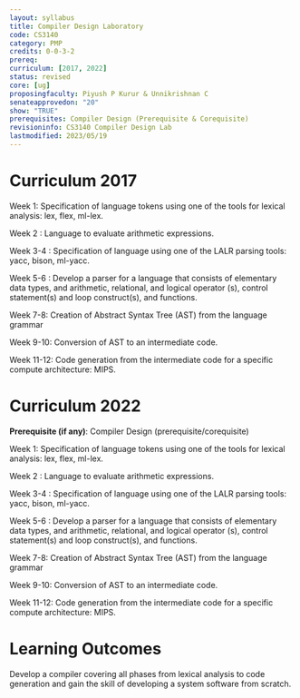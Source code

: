 ```yaml
---
layout: syllabus
title: Compiler Design Laboratory
code: CS3140
category: PMP
credits: 0-0-3-2
prereq:
curriculum: [2017, 2022]
status: revised
core: [ug]
proposingfaculty: Piyush P Kurur & Unnikrishnan C
senateapprovedon: "20"
show: "TRUE"
prerequisites: Compiler Design (Prerequisite & Corequisite)
revisioninfo: CS3140 Compiler Design Lab
lastmodified: 2023/05/19
---
```


# Curriculum 2017

Week 1: Specification of language tokens using one of the tools for
lexical analysis: lex, flex, ml-lex.

Week 2 : Language to evaluate arithmetic expressions.

Week 3-4 : Specification of language using one of the LALR
parsing tools: yacc, bison, ml-yacc.

Week 5-6 : Develop a parser for a language that consists of elementary data types, and arithmetic, relational, and logical operator (s), control statement(s) and loop construct(s), and functions.

Week 7-8: Creation of Abstract Syntax Tree (AST) from the
language grammar

Week 9-10: Conversion of AST to an intermediate code.

Week 11-12: Code generation from the intermediate code for a
specific compute architecture: MIPS.



# Curriculum 2022
**Prerequisite (if any)**:  Compiler Design (prerequisite/corequisite)

Week 1: Specification of language tokens using one of the tools for
lexical analysis: lex, flex, ml-lex.

Week 2 : Language to evaluate arithmetic expressions.

Week 3-4 : Specification of language using one of the LALR
parsing tools: yacc, bison, ml-yacc.

Week 5-6 : Develop a parser for a language that consists of elementary data types, and arithmetic, relational, and logical operator (s), control statement(s) and loop construct(s), and functions.

Week 7-8: Creation of Abstract Syntax Tree (AST) from the
language grammar

Week 9-10: Conversion of AST to an intermediate code.

Week 11-12: Code generation from the intermediate code for a
specific compute architecture: MIPS.


# Learning Outcomes
Develop a compiler covering all phases from
lexical analysis to code generation and gain the skill of developing a
system software from scratch.
